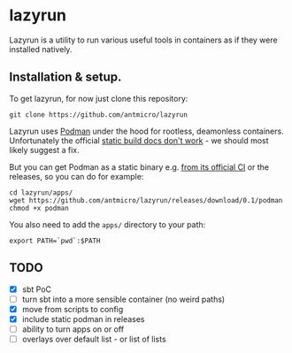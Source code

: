 # lazyrun

Lazyrun is a utility to run various useful tools in containers as if they were installed natively.

## Installation & setup.

To get lazyrun, for now just clone this repository:

```
git clone https://github.com/antmicro/lazyrun
```

Lazyrun uses [Podman](https://podman.io/) under the hood for rootless, deamonless containers.
Unfortunately the official [static build docs don't work](https://podman.io/getting-started/installation#static-build) - we should most likely suggest a fix.

But you can get Podman as a static binary e.g. [from its official CI](https://cirrus-ci.com/task/5125306349518848) or the releases, so you can do for example:

```
cd lazyrun/apps/
wget https://github.com/antmicro/lazyrun/releases/download/0.1/podman
chmod +x podman
```

You also need to add the `apps/` directory to your path:

```
export PATH=`pwd`:$PATH
```

## TODO

* [X] sbt PoC
* [ ] turn sbt into a more sensible container (no weird paths)
* [X] move from scripts to config
* [X] include static podman in releases
* [ ] ability to turn apps on or off
* [ ] overlays over default list - or list of lists
